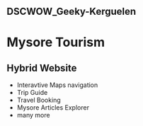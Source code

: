 ## DSCWOW_Geeky-Kerguelen
# Mysore Tourism

## Hybrid Website
- Interavtive Maps navigation
- Trip Guide
- Travel Booking
- Mysore Articles Explorer
- many more

